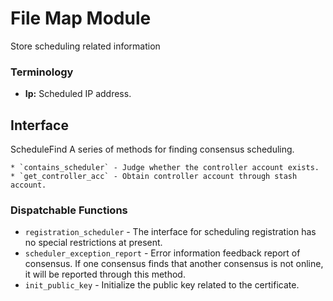 # File Map Module

Store scheduling related information

### Terminology

* **Ip:** Scheduled IP address.


## Interface
ScheduleFind
    A series of methods for finding consensus scheduling.  
    
    * `contains_scheduler` - Judge whether the controller account exists.
    * `get_controller_acc` - Obtain controller account through stash account.
### Dispatchable Functions

* `registration_scheduler` - The interface for scheduling registration has no special restrictions at present.
* `scheduler_exception_report` - Error information feedback report of consensus. If one consensus finds that another consensus is not online, it will be reported through this method.
* `init_public_key` - Initialize the public key related to the certificate.
